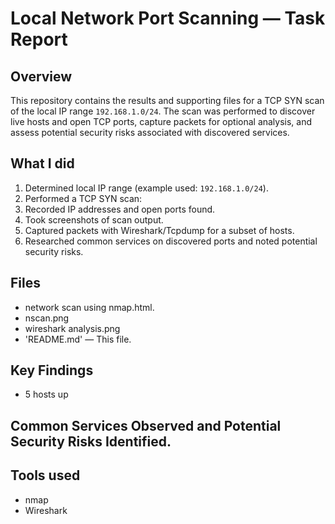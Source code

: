 # Local Network Port Scanning — Task Report

## Overview
This repository contains the results and supporting files for a TCP SYN scan of the local IP range `192.168.1.0/24`. The scan was performed to discover live hosts and open TCP ports, capture packets for optional analysis, and assess potential security risks associated with discovered services.

## What I did
1. Determined local IP range (example used: `192.168.1.0/24`).
2. Performed a TCP SYN scan:
3. Recorded IP addresses and open ports found.
4. Took screenshots of scan output.
5. Captured packets with Wireshark/Tcpdump for a subset of hosts.
6. Researched common services on discovered ports and noted potential security risks.

## Files
- network scan using nmap.html.
- nscan.png
- wireshark analysis.png
- 'README.md' — This file.

## Key Findings
- 5 hosts up
  
## Common Services Observed and Potential Security Risks Identified.

## Tools used
- nmap
- Wireshark

